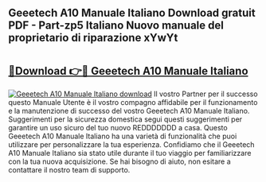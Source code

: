 ## Geeetech A10 Manuale Italiano Download gratuit PDF - Part-zp5 Italiano Nuovo manuale del proprietario di riparazione xYwYt

# <h2><a href="http://dfd9yz.blite.top/?on=Geeetech+A10+Manuale+Italiano">🔗Download 👉🔴 Geeetech A10 Manuale Italiano</a></h2>

[![Geeetech A10 Manuale Italiano download](https://i.imgur.com/lujVjoI.png)](http://dfd9yz.blite.top/?on=Geeetech+A10+Manuale+Italiano)
Il vostro Partner per il successo questo Manuale Utente è il vostro compagno affidabile per il funzionamento e la manutenzione di successo del vostro Geeetech A10 Manuale Italiano. Suggerimenti per la sicurezza domestica segui questi suggerimenti per garantire un uso sicuro del tuo nuovo REDDDDDDD a casa. Questo Geeetech A10 Manuale Italiano ha una varietà di funzionalità che puoi utilizzare per personalizzare la tua esperienza. Confidiamo che il Geeetech A10 Manuale Italiano sia stato utile durante il tuo viaggio per familiarizzare con la tua nuova acquisizione. Se hai bisogno di aiuto, non esitare a contattare il nostro team di supporto.

